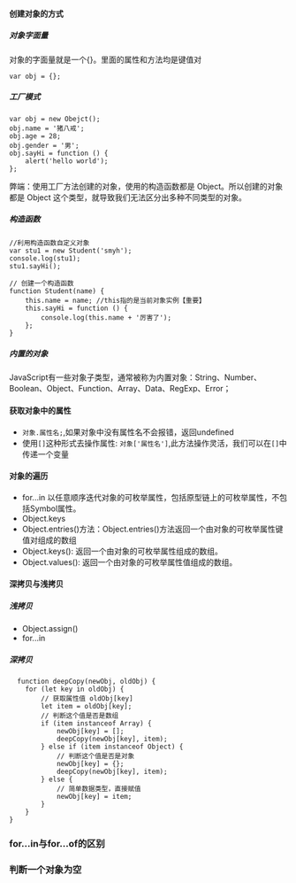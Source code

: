 #### 创建对象的方式

##### 对象字面量
对象的字面量就是一个{}。里面的属性和方法均是键值对
```
var obj = {};
```

##### 工厂模式
```
var obj = new Obejct();
obj.name = '猪八戒';
obj.age = 28;
obj.gender = '男';
obj.sayHi = function () {
    alert('hello world');
};
```
弊端：使用工厂方法创建的对象，使用的构造函数都是 Object。所以创建的对象都是 Object 这个类型，就导致我们无法区分出多种不同类型的对象。

##### 构造函数
```
//利用构造函数自定义对象
var stu1 = new Student('smyh');
console.log(stu1);
stu1.sayHi();

// 创建一个构造函数
function Student(name) {
    this.name = name; //this指的是当前对象实例【重要】
    this.sayHi = function () {
        console.log(this.name + '厉害了');
    };
}
```

##### 内置的对象
JavaScript有一些对象子类型，通常被称为内置对象：String、Number、Boolean、Object、Function、Array、Data、RegExp、Error；


#### 获取对象中的属性
- `对象.属性名;`,如果对象中没有属性名不会报错，返回undefined
- 使用`[]`这种形式去操作属性: `对象['属性名']`,此方法操作灵活，我们可以在`[]`中传递一个变量

#### 对象的遍历
- for...in   以任意顺序迭代对象的可枚举属性，包括原型链上的可枚举属性，不包括Symbol属性。
- Object.keys
- Object.entries()方法：Object.entries()方法返回一个由对象的可枚举属性键值对组成的数组
- Object.keys(): 返回一个由对象的可枚举属性组成的数组。
- Object.values(): 返回一个由对象的可枚举属性值组成的数组。


#### 深拷贝与浅拷贝

##### 浅拷贝
- Object.assign()
- for...in

##### 深拷贝
```
  function deepCopy(newObj, oldObj) {
    for (let key in oldObj) {
        // 获取属性值 oldObj[key]
        let item = oldObj[key];
        // 判断这个值是否是数组
        if (item instanceof Array) {
            newObj[key] = [];
            deepCopy(newObj[key], item);
        } else if (item instanceof Object) {
            // 判断这个值是否是对象
            newObj[key] = {};
            deepCopy(newObj[key], item);
        } else {
            // 简单数据类型，直接赋值
            newObj[key] = item;
        }
    }
}
```

### for...in与for...of的区别

### 判断一个对象为空



